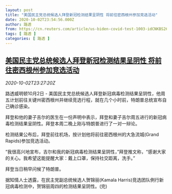 ```yaml
---
layout: post
title: "美国民主党总统候选人拜登新冠检测结果呈阴性 将前往密西根州参加竞选活动"
date: 2020-10-02T23:54:56.000Z
author: 路透
from: https://cn.reuters.com/article/us-biden-covid-test-1003-idCNKBS26N3NL
tags: [ 路透 ]
categories: [ 路透 ]
---
```

<!--1601682896000-->
[美国民主党总统候选人拜登新冠检测结果呈阴性 将前往密西根州参加竞选活动](https://cn.reuters.com/article/us-biden-covid-test-1003-idCNKBS26N3NL)
------

<div>
<div><i>2020-10-02T23:27:20Z</i></div><p>路透威明顿10月2日 - 美国民主党总统候选人拜登新冠病毒检测结果呈阴性，他周五计划前往关键州密西根州并继续竞选行程，就在几个小时前，特朗普总统宣布自己确诊感染。</p><p>拜登和他的妻子吉尔的医生在一份声明中表示，拜登和妻子吉尔周五进行的新冠病毒检测结果呈阴性。拜登本周二晚上刚与特朗普进行了一对一辩论。</p><p>检测结果公布后，拜登前往机场，按计划他将前往密西根州的大急流城(Grand Rapids)参加竞选活动。</p><p>“我很高兴地宣布，吉尔和我的新冠病毒检测结果呈阴性，”拜登推文称，“感谢大家的关心。我希望这能提醒大家：戴上口罩，保持社交距离，洗手。”</p><p>拜登当日稍早问候了特朗普。</p><p>据知情人士透露，在民主党副总统候选人贺锦丽(Kamala Harris)竞选团队例行新冠病毒检测中，贺锦丽周四的检测结果呈阴性。(完)</p>
</div>
